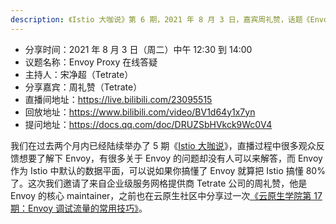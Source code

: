```yaml
---
description: 《Istio 大咖说》第 6 期，2021 年 8 月 3 日，嘉宾周礼赞，话题《Envoy Proxy 在线答疑》。
---
```


- 分享时间：2021 年 8 月 3 日（周二）中午 12:30 到 14:00
- 议题名称：Envoy Proxy 在线答疑
- 主持人：宋净超（Tetrate）
- 分享嘉宾：周礼赞（Tetrate）
- 直播间地址：<https://live.bilibili.com/23095515>
- 回放地址：<https://www.bilibili.com/video/BV1d64y1x7yn>
- 提问地址：<https://docs.qq.com/doc/DRUZSbHVkck9Wc0V4>


我们在过去两个月内已经陆续举办了 5 期《[Istio 大咖说](http://mp.weixin.qq.com/s?__biz=MzI1NTE2NDE2MA==&mid=2649385244&idx=1&sn=c03da04686c82d75a62c214f851da48b&chksm=f224e373c5536a655f5f7270da8ed66f3f92d55f9a3a92d26125d14699fd40e3112db397cedf&scene=21#wechat_redirect)》，直播过程中很多观众反馈想要了解下 Envoy，有很多关于 Envoy 的问题却没有人可以来解答，而 Envoy 作为 Istio 中默认的数据平面，可以说如果你搞懂了 Envoy 就算把 Istio 搞懂 80%了。这次我们邀请了来自企业级服务网格提供商 Tetrate 公司的周礼赞，他是 Envoy 的核心 maintainer，之前也在云原生社区中分享过一次[《云原生学院第 17 期：Envoy 调试流量的常用技巧》](http://mp.weixin.qq.com/s?__biz=MzI1NTE2NDE2MA==&mid=2649383202&idx=1&sn=aec41575106a2b039900b0dfe963231e&chksm=f224eb4dc553625bf39d153a55fcc7ce59f25779ca9f8c4d5f7e2b2ae1edd684168c2e041301&scene=21#wechat_redirect)。